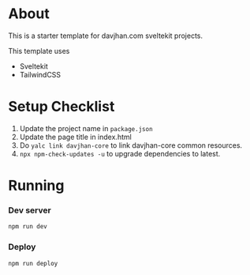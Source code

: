 # About

This is a starter template for davjhan.com sveltekit projects.

This template uses

- Sveltekit
- TailwindCSS

# Setup Checklist

1. Update the project name in `package.json`
2. Update the page title in index.html
3. Do `yalc link davjhan-core` to link davjhan-core common resources.
3. `npx npm-check-updates -u` to upgrade dependencies to latest.

# Running

### Dev server
```bash
npm run dev
```

### Deploy
```bash
npm run deploy
```